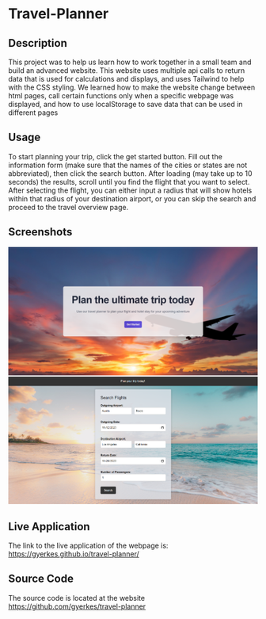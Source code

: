 # Travel-Planner

## Description
This project was to help us learn how to work together in a small team and build an advanced website. This website uses multiple api calls to return data that is used for calculations and displays, and uses Tailwind to help with the CSS styling. We learned how to make the website change between html pages, call certain functions only when a specific webpage was displayed, and how to use localStorage to save data that can be used in different pages

## Usage
To start planning your trip, click the get started button. Fill out the information form (make sure that the names of the cities or states are not abbreviated), then click the search button. After loading (may take up to 10 seconds) the results, scroll until you find the flight that you want to select. After selecting the flight, you can either input a radius that will show hotels within that radius of your destination airport, or you can skip the search and proceed to the travel overview page.

## Screenshots
![Alt text](./assets/images/readme_screenshot.png)
![Alt text](./assets/images/readme_main_page.png)

## Live Application
The link to the live application of the webpage is: https://gyerkes.github.io/travel-planner/

## Source Code
The source code is located at the website https://github.com/gyerkes/travel-planner
